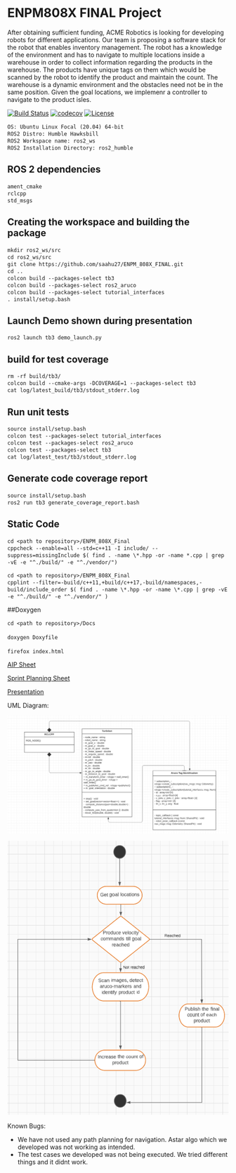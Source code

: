 # ENPM808X FINAL Project

After obtaining sufficient funding, ACME Robotics is looking for developing robots for different applications. Our team is proposing a software stack for the robot that enables inventory management. The robot has a knowledge of the environment and has to navigate to multiple locations inside a warehouse in order to collect information regarding the products in the warehouse. The products have unique tags on them which would be scanned by the robot to identify the product and maintain the count. The warehouse is a dynamic environment and the obstacles need not be in the same position. Given the goal locations, we implemenr a controller to navigate to the product isles.   

[![Build Status](https://github.com/saahu27/ENPM_808X_FINAL/actions/workflows/my_codecov_upload.yml/badge.svg)](https://github.com/saahu27/ENPM_808X_FINAL/actions/workflows/my_codecov_upload.yml)    [![codecov](https://codecov.io/gh/saahu27/ENPM_808X_FINAL/branch/main/graph/badge.svg?token=5DVHEL8JLR)](https://codecov.io/gh/saahu27/ENPM_808X_FINAL)   [![License](https://img.shields.io/badge/License-Apache_2.0-blue.svg)](https://opensource.org/licenses/Apache-2.0)

```
OS: Ubuntu Linux Focal (20.04) 64-bit
ROS2 Distro: Humble Hawksbill
ROS2 Workspace name: ros2_ws
ROS2 Installation Directory: ros2_humble
```

## ROS 2 dependencies
```
ament_cmake
rclcpp
std_msgs
```

## Creating the workspace and building the package
```
mkdir ros2_ws/src
cd ros2_ws/src
git clone https://github.com/saahu27/ENPM_808X_FINAL.git
cd ..
colcon build --packages-select tb3
colcon build --packages-select ros2_aruco
colcon build --packages-select tutorial_interfaces
. install/setup.bash
```

## Launch Demo shown during presentation
```
ros2 launch tb3 demo_launch.py
```

## build for test coverage
```
rm -rf build/tb3/
colcon build --cmake-args -DCOVERAGE=1 --packages-select tb3
cat log/latest_build/tb3/stdout_stderr.log
```

## Run unit tests
```
source install/setup.bash
colcon test --packages-select tutorial_interfaces
colcon test --packages-select ros2_aruco
colcon test --packages-select tb3
cat log/latest_test/tb3/stdout_stderr.log
```

## Generate code coverage report 
```
source install/setup.bash
ros2 run tb3 generate_coverage_report.bash
```
## Static Code 
```
cd <path to repository>/ENPM_808X_Final
cppcheck --enable=all --std=c++11 -I include/ --suppress=missingInclude $( find . -name \*.hpp -or -name *.cpp | grep -vE -e "^./build/" -e "^./vendor/")
```
```
cd <path to repository>/ENPM_808X_Final
cpplint --filter=-build/c++11,+build/c++17,-build/namespaces,-build/include_order $( find . -name \*.hpp -or -name \*.cpp | grep -vE -e "^./build/" -e "^./vendor/" )
```
##Doxygen
```
cd <path to repository>/Docs

doxygen Doxyfile

firefox index.html
```
[AIP Sheet](https://docs.google.com/spreadsheets/d/12jQ-N1z6aNx08tzQ0vjAypztQB04JdK8wfJC_l7KlUk/edit#gid=0)

[Sprint Planning Sheet](https://docs.google.com/document/d/1jmsCzZMhDV4vYkIBsq1OxhA2W3Id5yWly6dfnyGUrAE/edit)

[Presentation](https://docs.google.com/presentation/d/1yycZ2xIvlMv7u-YH4N7T5y6cAZZ6OISVKyMDpMjmE5A/edit?usp=sharing)

UML Diagram:

![UML Class Diagram](https://github.com/saahu27/ENPM_808X_FINAL/blob/main/UML/final/UML_class_diagram.png?raw=true "Title")

![Activity Diagram](https://github.com/saahu27/ENPM_808X_FINAL/blob/main/UML/final/UML_activity_diagram.png?raw=true "Title")

Known Bugs:

- We have not used any path planning for navigation. Astar algo which we developed was not working as intended.
- The test cases we developed was not being executed. We tried different things and it didnt work.

